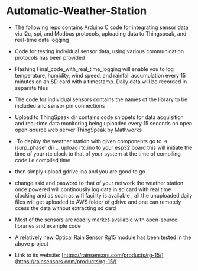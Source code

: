 # Automatic-Weather-Station

- The following repo contains Arduino C code for integrating sensor data via i2c, spi, and Modbus protocols, uploading data to Thingspeak, and real-time data logging
- Code for testing individual sensor data, using various communication protocols has been provided
- Flashing Final_code_with_real_time_logging will enable you to log temperature, humidity, wind speed, and rainfall accumulation every 15 minutes on an SD card with a timestamp. Daily data will be recorded in separate files
- The code for individual sensors contains the names of the library to be included and sensor pin connections
- Upload to ThingSpeak dir contains code snippets for data acquisition and real-time data monitoring being uploaded every 15 seconds on open open-source web server ThingSpeak by Mathworks

- -To deploy the weather station with given components go to -> isurp_phase1 dir  _. upload rtc.ino to your esp32 board  this will initiate the time of your rtc clock to that of your system at the time of compiling code i.e compiled time
  
- then simply upload gdrive.ino and you are good to go
  
- change ssid and pasword to that of your network the weather station once powered will continousily log data in sd card with real time clocking and as soon as wifi facility is available , all the unuploaded daily files will get uploaded to AWS folder of gdrive and one can remotely ccess the data without extracting sd card

- Most of the sensors are readily market-available with open-source libraries and example code
- A relatively new Optical Rain Sensor Rg15 module has been tested in the above project

- Link to its website: [https://rainsensors.com/products/rg-15/](https://rainsensors.com/products/rg-15/)
